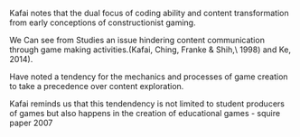 Kafai notes that the dual focus of coding ability and content transformation from early conceptions of constructionist gaming.

We Can see from Studies an issue hindering content communication through game making activities.(Kafai, Ching, Franke & Shih,\ 1998) and Ke, 2014).

Have noted a tendency for the mechanics and processes of game creation to take a precedence over content exploration.

Kafai reminds us that this tendendency is not limited to student producers of games but also happens in the creation of educational games - squire paper 2007 